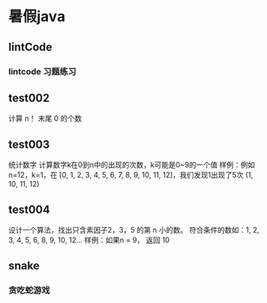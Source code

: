 暑假java
========

lintCode 
-------
### lintcode 习题练习
## test002
计算  n！ 末尾 0 的个数

## test003
 统计数字
计算数字k在0到n中的出现的次数，k可能是0~9的一个值
样例：例如n=12，k=1，在 [0, 1, 2, 3, 4, 5, 6, 7, 8, 9, 10, 11, 12]，我们发现1出现了5次 (1, 10, 11, 12)

## test004
设计一个算法，找出只含素因子2，3，5 的第 n 小的数。
符合条件的数如：1, 2, 3, 4, 5, 6, 8, 9, 10, 12...
样例：如果n = 9， 返回 10

snake
------
### 贪吃蛇游戏

